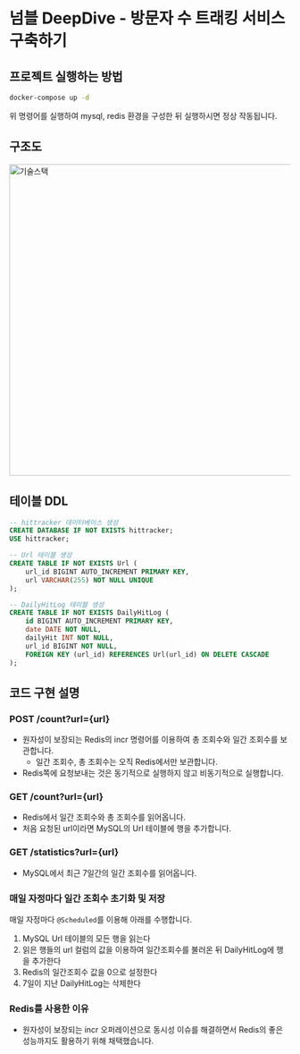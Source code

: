 # 넘블 DeepDive - 방문자 수 트래킹 서비스 구축하기

## 프로젝트 실행하는 방법

```bash
docker-compose up -d
```

위 명령어를 실행하여 mysql, redis 환경을 구성한 뒤 실행하시면 정상 작동됩니다.

## 구조도

<img width="557" alt="기술스택" src="https://github.com/deepredk/hit-tracker/assets/33937365/d465b46d-1e36-44c0-82f1-ef61f5736041">

## 테이블 DDL

```sql
-- hittracker 데이터베이스 생성
CREATE DATABASE IF NOT EXISTS hittracker;
USE hittracker;

-- Url 테이블 생성
CREATE TABLE IF NOT EXISTS Url (
    url_id BIGINT AUTO_INCREMENT PRIMARY KEY,
    url VARCHAR(255) NOT NULL UNIQUE
);

-- DailyHitLog 테이블 생성
CREATE TABLE IF NOT EXISTS DailyHitLog (
    id BIGINT AUTO_INCREMENT PRIMARY KEY,
    date DATE NOT NULL,
    dailyHit INT NOT NULL,
    url_id BIGINT NOT NULL,
    FOREIGN KEY (url_id) REFERENCES Url(url_id) ON DELETE CASCADE
);

```

## 코드 구현 설명

### POST /count?url={url}

- 원자성이 보장되는 Redis의 incr 명령어를 이용하여 총 조회수와 일간 조회수를 보관합니다.
  - 일간 조회수, 총 조회수는 오직 Redis에서만 보관합니다.
- Redis쪽에 요청보내는 것은 동기적으로 실행하지 않고 비동기적으로 실행합니다.

### GET /count?url={url}

- Redis에서 일간 조회수와 총 조회수를 읽어옵니다.
- 처음 요청된 url이라면 MySQL의 Url 테이블에 행을 추가합니다.

### GET /statistics?url={url}

- MySQL에서 최근 7일간의 일간 조회수를 읽어옵니다.

### 매일 자정마다 일간 조회수 초기화 및 저장

매일 자정마다 `@Scheduled`를 이용해 아래를 수행합니다.
1. MySQL Url 테이블의 모든 행을 읽는다
2. 읽은 행들의 url 컬럼의 값을 이용하여 일간조회수를 불러온 뒤 DailyHitLog에 행을 추가한다
3. Redis의 일간조회수 값을 0으로 설정한다
4. 7일이 지난 DailyHitLog는 삭제한다

### Redis를 사용한 이유

- 원자성이 보장되는 incr 오퍼레이션으로 동시성 이슈를 해결하면서 Redis의 좋은 성능까지도 활용하기 위해 채택했습니다.